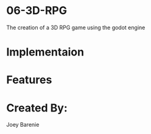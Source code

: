 # 06-3D-RPG
The creation of a 3D RPG game using the godot engine

# Implementaion

# Features

# Created By:
Joey Barenie
